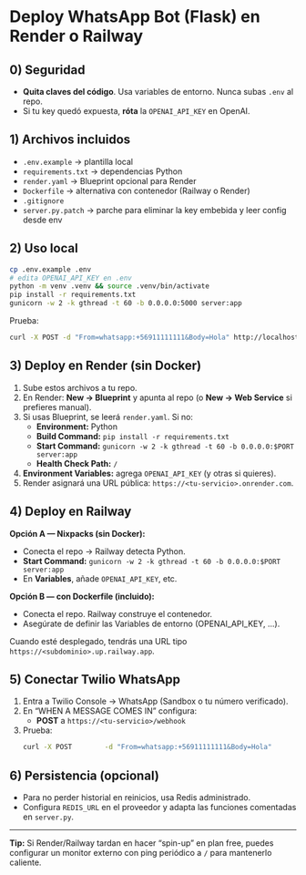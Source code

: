 # Deploy WhatsApp Bot (Flask) en Render o Railway

## 0) Seguridad
- **Quita claves del código**. Usa variables de entorno. Nunca subas `.env` al repo.
- Si tu key quedó expuesta, **róta** la `OPENAI_API_KEY` en OpenAI.

## 1) Archivos incluidos
- `.env.example` → plantilla local
- `requirements.txt` → dependencias Python
- `render.yaml` → Blueprint opcional para Render
- `Dockerfile` → alternativa con contenedor (Railway o Render)
- `.gitignore`
- `server.py.patch` → parche para eliminar la key embebida y leer config desde env

## 2) Uso local
```bash
cp .env.example .env
# edita OPENAI_API_KEY en .env
python -m venv .venv && source .venv/bin/activate
pip install -r requirements.txt
gunicorn -w 2 -k gthread -t 60 -b 0.0.0.0:5000 server:app
```
Prueba:
```bash
curl -X POST -d "From=whatsapp:+56911111111&Body=Hola" http://localhost:5000/webhook
```

## 3) Deploy en **Render** (sin Docker)
1. Sube estos archivos a tu repo.
2. En Render: **New → Blueprint** y apunta al repo (o **New → Web Service** si prefieres manual).
3. Si usas Blueprint, se leerá `render.yaml`. Si no:
   - **Environment:** Python
   - **Build Command:** `pip install -r requirements.txt`
   - **Start Command:** `gunicorn -w 2 -k gthread -t 60 -b 0.0.0.0:$PORT server:app`
   - **Health Check Path:** `/`
4. **Environment Variables:** agrega `OPENAI_API_KEY` (y otras si quieres).
5. Render asignará una URL pública: `https://<tu-servicio>.onrender.com`.

## 4) Deploy en **Railway**
**Opción A — Nixpacks (sin Docker):**
- Conecta el repo → Railway detecta Python.
- **Start Command:** `gunicorn -w 2 -k gthread -t 60 -b 0.0.0.0:$PORT server:app`
- En **Variables**, añade `OPENAI_API_KEY`, etc.

**Opción B — con Dockerfile (incluido):**
- Conecta el repo. Railway construye el contenedor.
- Asegúrate de definir las Variables de entorno (OPENAI_API_KEY, ...).

Cuando esté desplegado, tendrás una URL tipo `https://<subdominio>.up.railway.app`.

## 5) Conectar **Twilio WhatsApp**
1. Entra a Twilio Console → WhatsApp (Sandbox o tu número verificado).
2. En “WHEN A MESSAGE COMES IN” configura:
   - **POST** a `https://<tu-servicio>/webhook`
3. Prueba:
   ```bash
   curl -X POST        -d "From=whatsapp:+56911111111&Body=Hola"        https://<tu-servicio>/webhook
   ```

## 6) Persistencia (opcional)
- Para no perder historial en reinicios, usa Redis administrado.
- Configura `REDIS_URL` en el proveedor y adapta las funciones comentadas en `server.py`.

---
**Tip:** Si Render/Railway tardan en hacer “spin-up” en plan free, puedes configurar un monitor externo con ping periódico a `/` para mantenerlo caliente.
